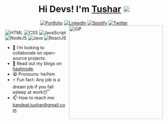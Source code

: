 <h1 align="center"> Hi Devs! I'm <a target="_blank" href="https://tusharkandpal.netlify.app/">Tushar</a> <img src="https://media.giphy.com/media/hvRJCLFzcasrR4ia7z/giphy.gif" height="20px"></h1>

<div align="center">
<a href="https://tushar-portfolio.netlify.app/" target="_blank"><img src="https://img.shields.io/static/v1?label=&message=Portfolio&color=black&logo=portfolio&logoColor=blue" alt="Portfolio" /></a>
<a href="https://www.linkedin.com/in/tushar-kandpal/" target="_blank"><img src="https://img.shields.io/static/v1?label=&message=LinkedIn&color=blue&logo=Linkedin&logoColor=white" alt="LinkedIn" /></a>
<a href="https://open.spotify.com/user/313i35wqzruzxrgt6q7drjrs5sym" target="_blank"><img src="https://img.shields.io/static/v1?label=&message=Spotify&color=black&logo=spotify&logoColor=green" alt="Spotify" /></a>
<a href="https://twitter.com/tushar_kandpal" target="_blank"><img src="https://img.shields.io/static/v1?label=&message=Twitter&color=blue&logo=twitter&logoColor=white" alt="Twitter" /></a>
</div>

<img align="right" height="300px" width="300px" alt="GIF" src="https://freepngimg.com/thumb/web_design/31744-3-coder-transparent-image.png" />

![HTML](https://img.shields.io/static/v1?label=&message=HTML&color=ff751a&logo=HTML5&logoColor=FFFFFF) ![CSS](https://img.shields.io/static/v1?label=&message=CSS&color=blue&logo=CSS3&logoColor=FFFFFF) ![JavaScript](https://img.shields.io/static/v1?label=&message=JavaScript&color=F1E05A&logo=javascript&logoColor=FFFFFF) ![NodeJS](https://img.shields.io/static/v1?label=&message=NodeJS&color=green&logo=node.JS&logoColor=FFFFFF) ![Java](https://img.shields.io/static/v1?label=&message=Java&color=white&logo=java&logoColor=blue) ![ReactJS](https://img.shields.io/static/v1?label=&message=ReactJS&color=ff751a&logo=ReactJS&logoColor=FFFFFF)

- 👯 I’m looking to collaborate on open-source projects.
- 💬 Read out my blogs on [hashnode](https://tusharkandpal.hashnode.dev/).
- 😄 Pronouns: he/him
- ⚡ Fun fact: Any job is a dream job if you fall asleep at work😴
- 📫 How to reach me: kandpal.tushar@gmail.com
<!-- ======THE END====== -->

<!-- **tusharkandpal/tusharkandpal** is a ✨ _special_ ✨ repository because its `README.md` (this file) appears on your GitHub profile. 

Here are some ideas to get you started: -->

<!-- - 🔭 I’m currently working on ... -->
